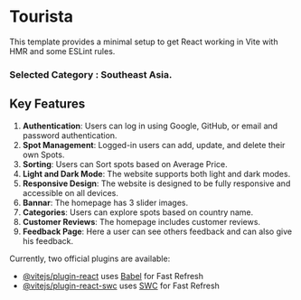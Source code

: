 # Tourista

This template provides a minimal setup to get React working in Vite with HMR and some ESLint rules.

### Selected Category : Southeast Asia.


## Key Features

1. **Authentication**: Users can log in using Google, GitHub, or email and password authentication.
2. **Spot Management**: Logged-in users can add, update, and delete their own Spots.
3. **Sorting**: Users can Sort spots based on Average Price.
4. **Light and Dark Mode**: The website supports both light and dark modes.
5. **Responsive Design**: The website is designed to be fully responsive and accessible on all devices.
6. **Bannar**: The homepage has 3 slider images.
7. **Categories**: Users can explore spots based on country name.
8. **Customer Reviews**: The homepage includes customer reviews.
9. **Feedback Page**: Here a user can see others feedback and can also give his feedback.


Currently, two official plugins are available:

- [@vitejs/plugin-react](https://github.com/vitejs/vite-plugin-react/blob/main/packages/plugin-react/README.md) uses [Babel](https://babeljs.io/) for Fast Refresh
- [@vitejs/plugin-react-swc](https://github.com/vitejs/vite-plugin-react-swc) uses [SWC](https://swc.rs/) for Fast Refresh
